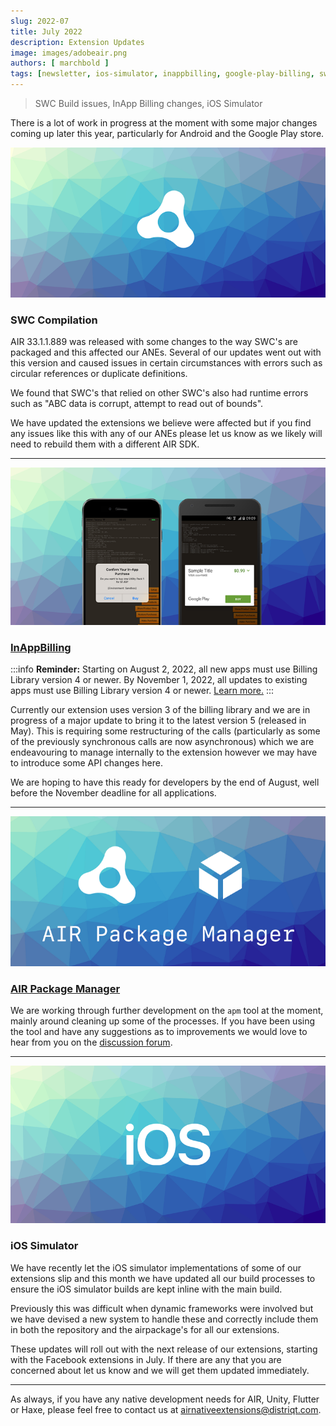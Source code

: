 ```yaml
---
slug: 2022-07
title: July 2022
description: Extension Updates
image: images/adobeair.png
authors: [ marchbold ]
tags: [newsletter, ios-simulator, inappbilling, google-play-billing, swc, apm]
---
```


> SWC Build issues, InApp Billing changes, iOS Simulator

There is a lot of work in progress at the moment with some major changes coming up later this year, particularly for Android and the Google Play store. 


<!--truncate-->


![](images/adobeair.png)

### SWC Compilation

AIR 33.1.1.889 was released with some changes to the way SWC's are packaged and this affected our ANEs. Several of our updates went out with this version and caused issues in certain circumstances with errors such as circular references or duplicate definitions. 

We found that SWC's that relied on other SWC's also had runtime errors such as "ABC data is corrupt, attempt to read out of bounds".

We have updated the extensions we believe were affected but if you find any issues like this with any of our ANEs please let us know as we likely will need to rebuild them with a different AIR SDK.  


---


![](images/inappbilling.png)

### [InAppBilling](https://airnativeextensions.com/extension/com.distriqt.InAppBilling)

:::info
**Reminder:** Starting on August 2, 2022, all new apps must use Billing Library version 4 or newer. By November 1, 2022, all updates to existing apps must use Billing Library version 4 or newer. [Learn more.](https://developer.android.com/google/play/billing/deprecation-faq)
:::

Currently our extension uses version 3 of the billing library and we are in progress of a major update to bring it to the latest version 5 (released in May). This is requiring some restructuring of the calls (particularly as some of the previously synchronous calls are now asynchronous) which we are endeavouring to manage internally to the extension however we may have to introduce some API changes here. 

We are hoping to have this ready for developers by the end of August, well before the November deadline for all applications.


---

![](images/airpackagemanager.png)

### [AIR Package Manager](https://github.com/airsdk/apm)

We are working through further development on the `apm` tool at the moment, mainly around cleaning up some of the processes. If you have been using the tool and have any suggestions as to improvements we would love to hear from you on the [discussion forum](https://github.com/airsdk/apm/discussions).



---


![](images/ios.png)

### iOS Simulator

We have recently let the iOS simulator implementations of some of our extensions slip and this month we have updated all our build processes to ensure the iOS simulator builds are kept inline with the main build. 

Previously this was difficult when dynamic frameworks were involved but we have devised a new system to handle these and correctly include them in both the repository and the airpackage's for all our extensions.

These updates will roll out with the next release of our extensions, starting with the Facebook extensions in July. If there are any that you are concerned about let us know and we will get them updated immediately. 

---


As always, if you have any native development needs for AIR, Unity, Flutter or Haxe, please feel free to contact us at [airnativeextensions@distriqt.com](mailto:airnativeextensions@distriqt.com).
